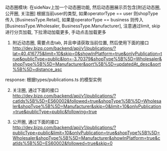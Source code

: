 动态圈模块:
在sideNav上加一个动态圈功能, 然后动态圈展示页包含[附近动态圈, 公开圈, 关注圈]
根据当前user的类型, 如果operatorType == user 则shopType传入 [BusinessType.Retail], 如果是operatorType == business 则传入 [BusinessType.Wholesaler, BusinessType.Manufacturer], 注意通过limit, skip进行分页加载, 下拉滑动加载更多, 手动点击加载更多

1.  附近动态圈, 需要点击tab, 并且申请获取当前位置, 然后使用下面的接口
    http://dev.bizq.com/backend/api/v1/publications/?lat=40.416775&limit=10&skip=0&showInPlatform=true&onlyPublication=true&publicType=public&lon=-3.70379&shopType%5B%5D=Wholesaler&shopType%5B%5D=Manufacturer&sort%5B%5D=updatedAt_desc&sort%5B%5D=distance_asc

response: 根据types/publications.ts 的模型实例

2. 关注圈, 通过下面的接口
   http://dev.bizq.com/backend/api/v1/publications/?catIds%5B%5D=ES60002&followed=true&shopType%5B%5D=Wholesaler&shopType%5B%5D=Manufacturer&skip=0&limit=10&onlyPublication=true&publicType=public&following=true

3. 公开圈, 通过下面的接口
   http://dev.bizq.com/backend/api/v1/publications/?publicType=public&limit=10&onlyPublication=true&shopType%5B%5D=Wholesaler&shopType%5B%5D=Manufacturer&showInPlatform=true&catIds%5B%5D=ES60002&followed=true&skip=0
